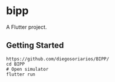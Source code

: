 # bipp

A Flutter project.

## Getting Started


```
https://github.com/diegosoriarios/BIPP/
cd BIPP
# Open simulator
flutter run
```
